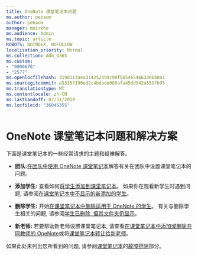 ```yaml
---
title: OneNote 课堂笔记本问题
ms.author: pebaum
author: pebaum
manager: mnirkhe
ms.audience: Admin
ms.topic: article
ROBOTS: NOINDEX, NOFOLLOW
localization_priority: Normal
ms.collection: Adm_O365
ms.custom:
- "9000676"
- "2577"
ms.openlocfilehash: 3198113aea314252399c98f5654654663366b0a1
ms.sourcegitcommit: a53157190ed2c4bdade088afa45dd942a559fb95
ms.translationtype: MT
ms.contentlocale: zh-CN
ms.lasthandoff: 07/31/2019
ms.locfileid: "36045355"
---
```

# <a name="onenote-class-notebook-issues-and-resolutions"></a>OneNote 课堂笔记本问题和解决方案

下面是课堂笔记本的一些经常请求的主题和疑难解答。

- **团队:**[在团队中使用 OneNote 课堂笔记本](https://support.office.com/article/bd77f11f-27cd-4d41-bfbd-2b11799f1440)解答有关在团队中设置课堂笔记本的问题。

- **添加学生:** 查看如何[将学生添加到课堂笔记本](https://support.office.com/article/149882af-506a-4689-9fee-39309b97aae8)。 如果你在观看新学生时遇到问题, 请参阅[在课堂笔记本中不显示的新添加的学生](https://support.office.com/article/4da02c45-b435-4af1-921b-51b8ee40e1c9)。

- **删除学生:** 开始[在课堂笔记本中删除适用于 OneNote 的学生](https://support.office.com/article/86dcf019-408f-4de8-8055-eb61f1578c3c)。 有关与删除学生相关的问题, 请参阅[学生已删除, 但其文件夹仍显示](https://support.office.com/article/0ed81eaa-c14a-436f-bb6f-ce95f130cc71)。

- **新老师:** 若要帮助新老师设置课堂笔记本, 请查看[在课堂笔记本中添加或删除共同教师的 OneNote](https://support.office.com/en-us/article/fdcb870b-49a7-4a14-9ea6-d817f88026f8)或将[课堂笔记本转让给新老师](https://support.office.com/article/84ef5d4a-0eec-4d5b-bc22-1317bc3b9027)。

如果此处未列出您所看到的问题, 请参阅[课堂笔记本](https://support.office.com/article/class-notebook-ee70aff9-52e8-449f-be6a-7cbc1d65eaea)的[故障排除](https://support.office.com/article/class-notebook-ee70aff9-52e8-449f-be6a-7cbc1d65eaea#ID0EAABAAA=Manage&ID0EABAAA=Troubleshoot)部分。 


